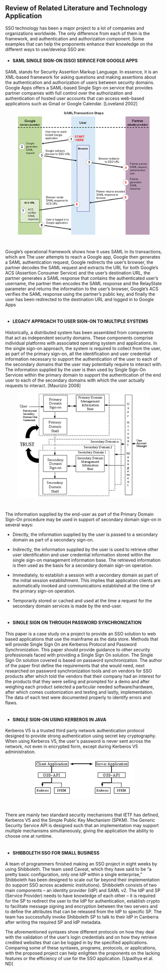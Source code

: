## Review of Related Literature and Technology Application

SSO technology has been a major project to a lot of companies and organizations worldwide. The only
difference from each of them is the framework, and authentication and authorization component. Some
examples that can help the proponents enhance their knowledge on the different ways to use/develop SSO are:

- #### SAML SINGLE SIGN-ON (SSO) SERVICE FOR GOOGLE APPS

SAML stands for Security Assertion Markup Language. In essence, it is an XML-based framework
for asking questions and making assertions about the authentication and authorization of users between
security domains. Google Apps offers a SAML-based Single Sign-on service that provides partner
companies with full control over the authorization and authentication of hosted user accounts that can
access web-based applications such as Gmail or Google Calendar. [Loveland 2002]

<figure style="display: flex; justify-content: center;">
	<img src="./img/SAML.png" />
</figure>
</br>

Google’s operational framework shows how it uses SAML in its transactions, which are The user
attempts to reach a Google app, Google then generates a SAML authentication request, Google redirects
the user’s browser, the partner decodes the SAML request and extracts the URL for both Google’s ACS
(Assertion Consumer Service) and the user’s destination URL, the partner generates a SAML response
that contains the authenticated user’s username, the partner then encodes the SAML response and the
RelayState parameter and returns the information to the user’s browser, Google’s ACS verifies the
SAML response using the partner’s public key, and finally the user has been redirected to the
destination URL and logged in to Google Apps
</br></br>

- #### LEGACY APPROACH TO USER SIGN-ON TO MULTIPLE SYSTEMS

Historically, a distributed system has been assembled from components that act as independent
security domains. These components comprise individual platforms with associated operating system
and applications. In the single sign-on approach, the system is required to collect from the user, as part
of the primary sign-on, all the identification and user credential information necessary to support the
authentication of the user to each of the secondary domains that the user may potentially require to
interact with. The information supplied by the user is then used by Single Sign-On Services within the
primary domain to support the authentication of the end user to each of the secondary domains with
which the user actually requests to interact. [Maurizio 2008]

<figure style="display: flex; justify-content: center;">
	<img src="./img/legacy_approach.png" />
</figure>
</br>

The information supplied by the end-user as part of the Primary Domain Sign-On procedure may be
used in support of secondary domain sign-on in several ways:
- Directly, the information supplied by the user is passed to a secondary domain as part of a
secondary sign-on.
- Indirectly, the information supplied by the user is used to retrieve other user identification
and user credential information stored within the single sign-on management information
base. The retrieved information is then used as the basis for a secondary domain sign-on
operation.
- Immediately, to establish a session with a secondary domain as part of the initial session
establishment. This implies that application clients are automatically invoked and
communications established at the time of the primary sign-on operation.
- Temporarily stored or cached and used at the time a request for the secondary domain
services is made by the end-user.
</br></br>

- #### SINGLE SIGN ON THROUGH PASSWORD SYNCHRONIZATION

This paper is a case study on a project to provide an SSO solution to web based applications that
use the mainframe as the data store. Methods that will provide Single Sign On are Kerberos Protocol
and Password Synchronization. This paper should provide guidance to other security professionals faced
with providing a Single Sign On solution. The Single Sign On solution covered is based on password
synchronization. The author of the paper first define the requirements that she would need, next
researched on password synchronization tools and on vendors for SSO products after which told the
vendors that their company had an interest for the products that they were selling and prompted for a
demo and after weighing each product selected a particular needed software/hardware, after which comes customization and testing and lastly, implementation. The data of each test were documented
properly to identify errors and flaws.
</br></br>

- #### SINGLE SIGN-ON USING KERBEROS IN JAVA

Kerberos V5 is a trusted third party network authentication protocol designed to provide strong
authentication using secret key cryptography. When using Kerberos V5, the user's password is never
sent across the network, not even in encrypted form, except during Kerberos V5 administration.

<figure style="display: flex; justify-content: center;">
	<img src="./img/GSS-API.png" />
</figure>
</br>

There are mainly two standard security mechanisms that IETF has defined, Kerberos V5 and the
Simple Public Key Mechanism (SPKM). The Generic Security Service API is designed such that an
implementation may support multiple mechanisms simultaneously, giving the application the ability to
choose one at runtime.
</br></br> 

- #### SHIBBOLETH SSO FOR SMALL BUSINESS

A team of programmers finished making an SSO project in eight weeks by using Shibboleth. The
team used Caveat, which they have said to be “a pretty basic configuration, only one IdP within a single
enterprise,” Shibboleth has been designed to scale out far beyond their implementation (to support SSO
across academic institutions). Shibboleth consists of two main components – an identity provider (IdP)
and SAML v2. The IdP and SP (Service Provider) needs to have knowledge of each other – it is required
for the SP to redirect the user to the IdP for authentication, establish crypto to facilitate message signing
and encryption between the two servers and to define the attributes that can be released from the IdP to
specific SP. The team has successfully invoke Shibboleth SP to talk to their IdP in Canberra after
writing the required SP and IdP metadata.

The aforementioned syntaxes show different protocols on how they deal with the validation of the
user’s login credentials and on how they retrieve credited websites that can be logged in by the specified
applications. Comparing some of these syntaxes, programs, protocols, or applications, with the proposed
project can help enlighten the proponents on the lacking features or the efficiency of use for the SSO
application. [Upadhya et al. ND]
</br></br>
